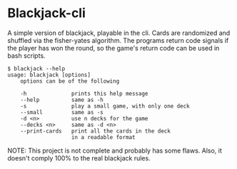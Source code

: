# Blackjack-cli
A simple version of blackjack, playable in the cli.
Cards are randomized and shuffled via the fisher-yates algorithm.
The programs return code signals if the player has won the round, so
the game's return code can be used in bash scripts.
```
$ blackjack --help
usage: blackjack [options]
    options can be of the following

    -h              prints this help message
    --help          same as -h
    -s              play a small game, with only one deck
    --small         same as -s
    -d <n>          use n decks for the game
    --decks <n>     same as -d <n>
    --print-cards   print all the cards in the deck
                    in a readable format
```
NOTE: This project is not complete and probably has some flaws.
Also, it doesn't comply 100% to the real blackjack rules.
